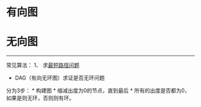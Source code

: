 # 有向图

# 无向图
***

常见算法：
1、 求[最短路径问题](leetcodesuan-fa-ti/suan-fa-yuan-li-xin-de/zui-duan-lu-jing-wen-ti.md)
* DAG（有向无环图）求证是否无环问题

分为3步：
    * 构建图
    * 缩减出度为0的节点，直到最后
    * 所有的出度是否都为0，如果是则无环，否则则有环。
